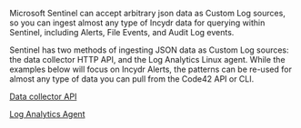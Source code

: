 Microsoft Sentinel can accept arbitrary json data as Custom Log sources, so you can ingest almost any type of Incydr
data for querying within Sentinel, including Alerts, File Events, and Audit Log events.

Sentinel has two methods of ingesting JSON data as Custom Log sources: the data collector HTTP API, and the Log
Analytics Linux agent. While the examples below will focus on Incydr Alerts, the patterns can be re-used for almost any
type of data you can pull from the Code42 API or CLI.

[Data collector API](azure-sentinel-data-collector.md)

[Log Analytics Agent](azure-sentinel-log-analytics.md)
